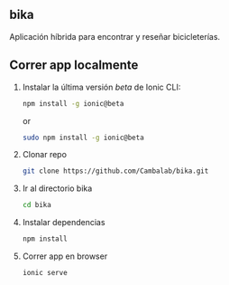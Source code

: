 ## bika
Aplicación híbrida para encontrar y reseñar bicicleterías.

## Correr app localmente

1. Instalar la última versión *beta* de Ionic CLI:
    ```sh
    npm install -g ionic@beta
    ```
    or
    ```sh
    sudo npm install -g ionic@beta
    ```

1. Clonar repo
    ```sh
    git clone https://github.com/Cambalab/bika.git
    ```

1. Ir al directorio bika
    ```sh
    cd bika
    ```

1. Instalar dependencias
    ```sh
    npm install
    ```

1. Correr app en browser
    ```sh
    ionic serve
    ```
